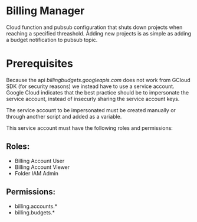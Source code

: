 # Billing Manager

Cloud function and pubsub configuration that shuts down projects when reaching a specified threashold. Adding new projects is as simple as adding a budget notification to pubsub topic.

# Prerequisites

Because the api _billingbudgets.googleapis.com_ does not work from GCloud SDK (for security reasons) we instead have to use a service account. Google Cloud indicates that the best practice should be to impersonate the service account, instead of insecurly sharing the service account keys.

The service account to be impersonated must be created manually or through another script and added as a variable.

This service account must have the following roles and permissions:

## Roles:

- Billing Account User
- Billing Account Viewer
- Folder IAM Admin

## Permissions:

- billing.accounts.\*
- billing.budgets.\*
